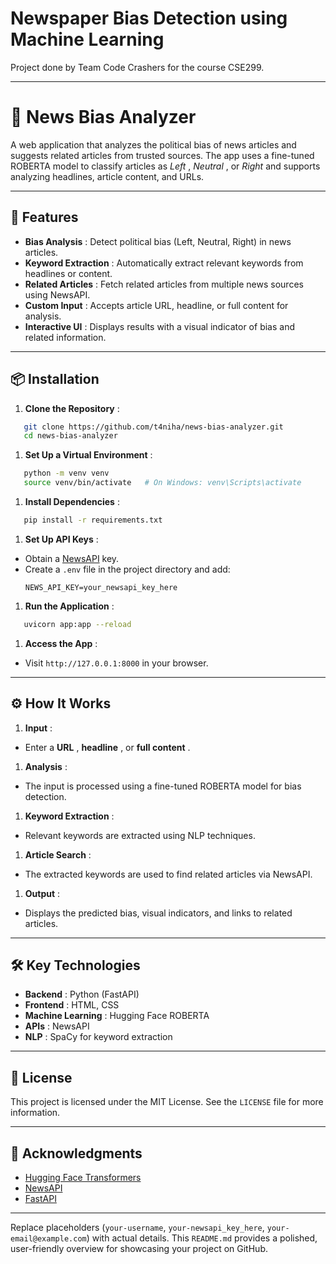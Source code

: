 # Newspaper Bias Detection using Machine Learning

Project done by Team Code Crashers for the course CSE299.

---

# 📰 News Bias Analyzer

A web application that analyzes the political bias of news articles and suggests related articles from trusted sources. The app uses a fine-tuned ROBERTA model to classify articles as  *Left* ,  *Neutral* , or *Right* and supports analyzing headlines, article content, and URLs.

---

## 🚀 Features

* **Bias Analysis** : Detect political bias (Left, Neutral, Right) in news articles.
* **Keyword Extraction** : Automatically extract relevant keywords from headlines or content.
* **Related Articles** : Fetch related articles from multiple news sources using NewsAPI.
* **Custom Input** : Accepts article URL, headline, or full content for analysis.
* **Interactive UI** : Displays results with a visual indicator of bias and related information.

---

## 📦 Installation

1. **Clone the Repository** :

```bash
   git clone https://github.com/t4niha/news-bias-analyzer.git
   cd news-bias-analyzer
```

1. **Set Up a Virtual Environment** :

```bash
   python -m venv venv
   source venv/bin/activate   # On Windows: venv\Scripts\activate
```

1. **Install Dependencies** :

```bash
   pip install -r requirements.txt
```

1. **Set Up API Keys** :

* Obtain a [NewsAPI](https://newsapi.org/) key.
* Create a `.env` file in the project directory and add:
  ```
  NEWS_API_KEY=your_newsapi_key_here
  ```

1. **Run the Application** :

```bash
   uvicorn app:app --reload
```

1. **Access the App** :

* Visit `http://127.0.0.1:8000` in your browser.

---

## ⚙️ How It Works

1. **Input** :

* Enter a  **URL** , **headline** , or **full content** .

1. **Analysis** :

* The input is processed using a fine-tuned ROBERTA model for bias detection.

1. **Keyword Extraction** :

* Relevant keywords are extracted using NLP techniques.

1. **Article Search** :

* The extracted keywords are used to find related articles via NewsAPI.

1. **Output** :

* Displays the predicted bias, visual indicators, and links to related articles.

---

## 🛠️ Key Technologies

* **Backend** : Python (FastAPI)
* **Frontend** : HTML, CSS
* **Machine Learning** : Hugging Face ROBERTA
* **APIs** : NewsAPI
* **NLP** : SpaCy for keyword extraction

---

## 🔐 License

This project is licensed under the MIT License. See the `LICENSE` file for more information.

---

## 🌟 Acknowledgments

* [Hugging Face Transformers](https://huggingface.co/transformers/)
* [NewsAPI](https://newsapi.org/)
* [FastAPI](https://fastapi.tiangolo.com/)

---

Replace placeholders (`your-username`, `your-newsapi_key_here`, `your-email@example.com`) with actual details. This `README.md` provides a polished, user-friendly overview for showcasing your project on GitHub.
